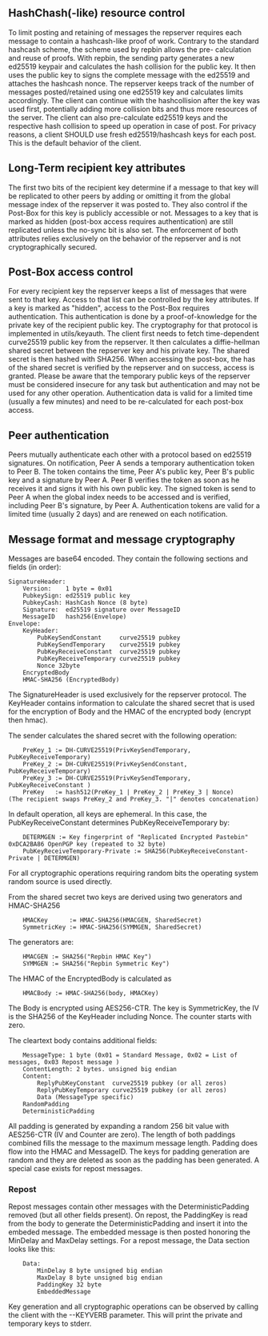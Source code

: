## HashChash(-like) resource control

To limit posting and retaining of messages the repserver requires each message
to contain a hashcash-like proof of work. Contrary to the standard hashcash
scheme, the scheme used by repbin allows the pre- calculation and reuse of
proofs.  With repbin, the sending party generates a new ed25519 keypair and
calculates the hash collision for the public key. It then uses the public key to
signs the complete message with the ed25519 and attaches the hashcash nonce. The
repserver keeps track of the number of messages posted/retained using one
ed25519 key and calculates limits accordingly. The client can continue with the
hashcollision after the key was used first, potentially adding more collision
bits and thus more resources of the server. The client can also pre-calculate
ed25519 keys and the respective hash collision to speed up operation in case of
post. For privacy reasons, a client SHOULD use fresh ed25519/hashcash keys for
each post. This is the default behavior of the client.


## Long-Term recipient key attributes

The first two bits of the recipient key determine if a message to that key will
be replicated to other peers by adding or omitting it from the global message
index of the repserver it was posted to. They also control if the Post-Box for
this key is publicly accessible or not. Messages to a key that is marked as
hidden (post-box access requires authentication) are still replicated unless the
no-sync bit is also set. The enforcement of both attributes relies exclusively
on the behavior of the repserver and is not cryptographically secured.


## Post-Box access control

For every recipient key the repserver keeps a list of messages that were sent to
that key. Access to that list can be controlled by the key attributes. If a key
is marked as "hidden", access to the Post-Box requires authentication. This
authentication is done by a proof-of-knowledge for the private key of the
recipient public key. The cryptography for that protocol is implemented in
utils/keyauth. The client first needs to fetch time-dependent curve25519 public
key from the repserver. It then calculates a diffie-hellman shared secret
between the repserver key and his private key. The shared secret is then hashed
with SHA256. When accessing the post-box, the has of the shared secret is
verified by the repserver and on success, access is granted. Please be aware
that the temporary public keys of the repserver must be considered insecure for
any task but authentication and may not be used for any other operation.
Authentication data is valid for a limited time (usually a few minutes) and need
to be re-calculated for each post-box access.


## Peer authentication

Peers mutually authenticate each other with a protocol based on ed25519
signatures. On notification, Peer A sends a temporary authentication token to
Peer B. The token contains the time, Peer A's public key, Peer B's public key
and a signature by Peer A. Peer B verifies the token as soon as he receives it
and signs it with his own public key. The signed token is send to Peer A when
the global index needs to be accessed and is verified, including Peer B's
signature, by Peer A. Authentication tokens are valid for a limited time
(usually 2 days) and are renewed on each notification.


## Message format and message cryptography

Messages are base64 encoded. They contain the following sections and fields (in
order):

```
SignatureHeader:
	Version:    1 byte = 0x01
	PubkeySign: ed25519 public key
	PubkeyCash: HashCash Nonce (8 byte)
	Signature:  ed25519 signature over MessageID
	MessageID   hash256(Envelope)
Envelope:
	KeyHeader:
		PubKeySendConstant     curve25519 pubkey
		PubKeySendTemporary    curve25519 pubkey
		PubKeyReceiveConstant  curve25519 pubkey
		PubKeyReceiveTemporary curve25519 pubkey
		Nonce 32byte
	EncryptedBody
	HMAC-SHA256 (EncryptedBody)
```

The SignatureHeader is used exclusively for the repserver protocol.
The KeyHeader contains information to calculate the shared secret that is used
for the encryption of Body and the HMAC of the encrypted body (encrypt then
hmac).

The sender calculates the shared secret with the following operation:

```
	PreKey_1 := DH-CURVE25519(PrivKeySendTemporary, PubKeyReceiveTemporary)
	PreKey_2 := DH-CURVE25519(PrivKeySendConstant,  PubKeyReceiveTemporary)
	PreKey_3 := DH-CURVE25519(PrivKeySendTemporary, PubKeyReceiveConstant )
	PreKey   := hash512(PreKey_1 | PreKey_2 | PreKey_3 | Nonce)
(The recipient swaps PreKey_2 and PreKey_3. "|" denotes concatenation)
```

In default operation, all keys are ephemeral. In this case, the PubKeyReceiveConstant determines PubKeyReceiveTemporary by:

```
	DETERMGEN := Key fingerprint of "Replicated Encrypted Pastebin" 0xDCA2BA86 OpenPGP key (repeated to 32 byte)
	PubKeyReceiveTemporary-Private := SHA256(PubKeyReceiveConstant-Private | DETERMGEN)
```

For all cryptographic operations requiring random bits the operating system
random source is used directly.

From the shared secret two keys are derived using two generators and HMAC-SHA256
```
	HMACKey      := HMAC-SHA256(HMACGEN, SharedSecret)
	SymmetricKey := HMAC-SHA256(SYMMGEN, SharedSecret)
```

The generators are:
```
	HMACGEN := SHA256("Repbin HMAC Key")
	SYMMGEN := SHA256("Repbin Symmetric Key")
```

The HMAC of the EncryptedBody is calculated as
```
	HMACBody := HMAC-SHA256(body, HMACKey)
```

The Body is encrypted using AES256-CTR. The key is SymmetricKey, the IV is the
SHA256 of the KeyHeader including Nonce. The counter starts with zero.

The cleartext body contains additional fields:
```
	MessageType: 1 byte (0x01 = Standard Message, 0x02 = List of messages, 0x03 Repost message )
	ContentLength: 2 bytes. unsigned big endian
	Content:
		ReplyPubKeyConstant  curve25519 pubkey (or all zeros)
		ReplyPubKeyTemporary curve25519 pubkey (or all zeros)
		Data (MessageType specific)
	RandomPadding
	DeterministicPadding
```

All padding is generated by expanding a random 256 bit value with AES256-CTR (IV
and Counter are zero). The length of both paddings combined fills the message to
the maximum message length. Padding does flow into the HMAC and MessageID. The
keys for padding generation are random and they are deleted as soon as the
padding has been generated. A special case exists for repost messages.

### Repost

Repost messages contain other messages with the DeterministicPadding removed
(but all other fields present). On repost, the PaddingKey is read from the body
to generate the DeterministicPadding and insert it into the embeded message. The
embedded message is then posted honoring the MinDelay and MaxDelay settings.
For a repost message, the Data section looks like this:

```
	Data:
		MinDelay 8 byte unsigned big endian
		MaxDelay 8 byte unsigned big endian
		PaddingKey 32 byte
		EmbeddedMessage
```

Key generation and all cryptographic operations can be observed by calling the
client with the --KEYVERB parameter. This will print the private and temporary
keys to stderr.
